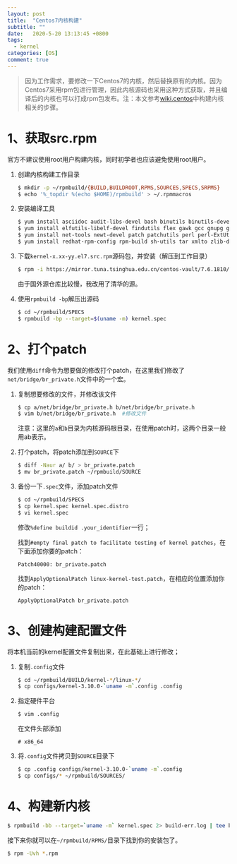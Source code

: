 ```yaml
---
layout: post
title:  "Centos7内核构建"
subtitle: ""
date:   2020-5-20 13:13:45 +0800
tags:
  - kernel
categories: [OS]
comment: true
---
```


> 因为工作需求，要修改一下Centos7的内核，然后替换原有的内核。因为Centos7采用rpm包进行管理，因此内核源码也采用这种方式获取，并且编译后的内核也可以打成rpm包发布。注：本文参考[wiki.centos](https://wiki.centos.org/HowTos/Custom_Kernel)中构建内核相关的步骤。

# 1、获取src.rpm

官方不建议使用root用户构建内核，同时初学者也应该避免使用root用户。

1. 创建内核构建工作目录

   ```bash
   $ mkdir -p ~/rpmbuild/{BUILD,BUILDROOT,RPMS,SOURCES,SPECS,SRPMS}
   $ echo '%_topdir %(echo $HOME)/rpmbuild' > ~/.rpmmacros
   ```

2. 安装编译工具

   ```bash
   $ yum install asciidoc audit-libs-devel bash binutils binutils-devel bison bzip2 diffutils elfutils-devel
   $ yum install elfutils-libelf-devel findutils flex gawk gcc gnupg gzip hmaccalc m4 make module-init-tools
   $ yum install net-tools newt-devel patch patchutils perl perl-ExtUtils-Embed python python-devel
   $ yum install redhat-rpm-config rpm-build sh-utils tar xmlto zlib-devel
   ```

3. 下载`kernel-x.xx-yy.el7.src.rpm`源码包，并安装（解压到工作目录）

   ```bash
   $ rpm -i https://mirror.tuna.tsinghua.edu.cn/centos-vault/7.6.1810/updates/Source/SPackages/kernel-3.10.0-957.5.1.el7.src.rpm 2>&1 | grep -v exist
   ```

   由于国外源仓库比较慢，我改用了清华的源。

4. 使用`rpmbuild -bp`解压出源码

   ```bash
   $ cd ~/rpmbuild/SPECS
   $ rpmbuild -bp --target=$(uname -m) kernel.spec
   ```

# 2、打个patch

我们使用`diff`命令为想要做的修改打个patch，在这里我们修改了`net/bridge/br_private.h`文件中的一个宏。

1. 复制想要修改的文件，并修改该文件

   ```bash
   $ cp a/net/bridge/br_private.h b/net/bridge/br_private.h
   $ vim b/net/bridge/br_private.h  #修改文件
   ```

   注意：这里的`a`和`b`目录为内核源码根目录，在使用patch时，这两个目录一般用ab表示。

2. 打个patch，将patch添加到`SOURCE`下

   ```bash
   $ diff -Naur a/ b/ > br_private.patch
   $ mv br_private.patch ~/rpmbuild/SOURCE
   ```

3. 备份一下`.spec`文件，添加patch文件

   ```bash
   $ cd ~/rpmbuild/SPECS
   $ cp kernel.spec kernel.spec.distro
   $ vi kernel.spec
   ```

   修改`%define buildid .your_identifier`一行；

   找到`#empty final patch to facilitate testing of kernel patches`，在下面添加你要的patch：

   ```
   Patch40000: br_private.patch
   ```

   找到`ApplyOptionalPatch linux-kernel-test.patch`，在相应的位置添加你的patch：

   ```
   ApplyOptionalPatch br_private.patch
   ```

# 3、创建构建配置文件

将本机当前的kernel配置文件复制出来，在此基础上进行修改；

1. 复制`.config`文件

   ```bash
   $ cd ~/rpmbuild/BUILD/kernel-*/linux-*/
   $ cp configs/kernel-3.10.0-`uname -m`.config .config
   ```

2. 指定硬件平台

   ```bash
   $ vim .config
   ```

   在文件头部添加

   ```
   # x86_64
   ```

3. 将`.config`文件拷贝到`SOURCE`目录下

   ```bash
   $ cp .config configs/kernel-3.10.0-`uname -m`.config
   $ cp configs/* ~/rpmbuild/SOURCES/
   ```


# 4、构建新内核

```bash
$ rpmbuild -bb --target=`uname -m` kernel.spec 2> build-err.log | tee build-out.log
```

接下来你就可以在`~/rpmbuild/RPMS/`目录下找到你的安装包了。

```bash
$ rpm -Uvh *.rpm
```

